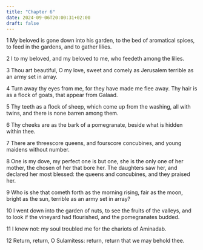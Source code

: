```yaml
---
title: "Chapter 6"
date: 2024-09-06T20:00:31+02:00
draft: false
---
```



1 My beloved is gone down into his garden, to the bed of aromatical spices, to feed in the gardens, and to gather lilies.

2 I to my beloved, and my beloved to me, who feedeth among the lilies.

3 Thou art beautiful, O my love, sweet and comely as Jerusalem terrible as an army set in array.

4 Turn away thy eyes from me, for they have made me flee away. Thy hair is as a flock of goats, that appear from Galaad.

5 Thy teeth as a flock of sheep, which come up from the washing, all with twins, and there is none barren among them.

6 Thy cheeks are as the bark of a pomegranate, beside what is hidden within thee.

7 There are threescore queens, and fourscore concubines, and young maidens without number.

8 One is my dove, my perfect one is but one, she is the only one of her mother, the chosen of her that bore her. The daughters saw her, and declared her most blessed: the queens and concubines, and they praised her.

9 Who is she that cometh forth as the morning rising, fair as the moon, bright as the sun, terrible as an army set in array?

10 I went down into the garden of nuts, to see the fruits of the valleys, and to look if the vineyard had flourished, and the pomegranates budded.

11 I knew not: my soul troubled me for the chariots of Aminadab.

12 Return, return, O Sulamitess: return, return that we may behold thee.

